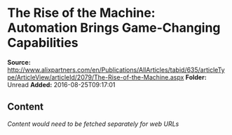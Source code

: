 # The Rise of the Machine: Automation Brings Game-Changing Capabilities

**Source:** http://www.alixpartners.com/en/Publications/AllArticles/tabid/635/articleType/ArticleView/articleId/2079/The-Rise-of-the-Machine.aspx
**Folder:** Unread
**Added:** 2016-08-25T09:17:01




## Content
*Content would need to be fetched separately for web URLs*
